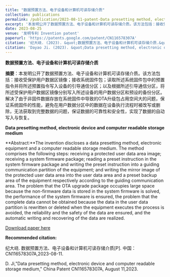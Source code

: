 ```yaml
---
title: "数据预置方法、电子设备和计算机可读存储介质"
collection: publications
permalink: /publication/2023-08-11-patent-Data presetting method, electronic device and computer readable storage medium-number-6
excerpt: '本发明公开了数据预置方法、电子设备和计算机可读存储介质。该方法包括：接收受保护用户数据区镜像；接收系统固件包；读取所述系统固件包中的预置指令并将所述预置指令写入设备的引导通信分区；以及根据所述引导通信分区，将所述受保护用户数据区镜像分别写入所述设备的用户数据分区和预设的备份分区。解决了由于非固件数据存放在系统固件中导致的OTA升级包占用空间大的问题，保证系统固件的性能，避免在用户数据分区中的数据在设备执行流程时被改写或删除，无法获取到完整数据的问题，保证数据的可靠性和安全性，实现了数据的自动写入与恢复.'
date: 2023-08-25
venue: '发明专利 Invention patent'
paperurl: 'https://patents.google.com/patent/CN116578307A'
citation: '纪大峣. (2023). &quot;数据预置方法、电子设备和计算机可读存储介质.&quot; <i>发明专利</i>. CN116578307A.'
citation: 'Dayao Ji. (2023). &quot;Data presetting method, electronic device and computer readable storage medium.&quot; <i>Invention patent</i>. CN116578307A.'
---
```

**数据预置方法、电子设备和计算机可读存储介质**

**摘要**：本发明公开了数据预置方法、电子设备和计算机可读存储介质。该方法包括：接收受保护用户数据区镜像；接收系统固件包；读取所述系统固件包中的预置指令并将所述预置指令写入设备的引导通信分区；以及根据所述引导通信分区，将所述受保护用户数据区镜像分别写入所述设备的用户数据分区和预设的备份分区。解决了由于非固件数据存放在系统固件中导致的OTA升级包占用空间大的问题，保证系统固件的性能，避免在用户数据分区中的数据在设备执行流程时被改写或删除，无法获取到完整数据的问题，保证数据的可靠性和安全性，实现了数据的自动写入与恢复。



**Data presetting method, electronic device and computer readable storage medium**

**Abstract:**The invention discloses a data presetting method, electronic equipment and a computer readable storage medium. The method comprises the following steps: receiving a protected user data area image; receiving a system firmware package; reading a preset instruction in the system firmware package and writing the preset instruction into a guiding communication partition of the equipment; and writing the mirror image of the protected user data area into the user data area and a preset backup area of the equipment respectively according to the guiding communication area. The problem that the OTA upgrade package occupies large space because the non-firmware data is stored in the system firmware is solved, the performance of the system firmware is ensured, the problem that the complete data cannot be obtained because the data in the user data partition is rewritten or deleted when the equipment executes the process is avoided, the reliability and the safety of the data are ensured, and the automatic writing and recovering of the data are realized. 



[Download paper here](https://patents.google.com/patent/CN116578307A)



**Recommended citation:** 

纪大峣. 数据预置方法、电子设备和计算机可读存储介质[P]. 中国：CN116578307A,2023-08-11.

D. Ji,"Data presetting method, electronic device and computer readable storage medium," China Patent CN116578307A, August 11,2023.



